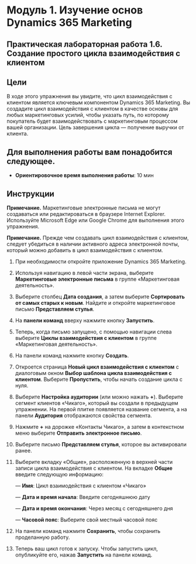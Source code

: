 ﻿---
lab:
    title: 'Лабораторная работа 1.6. Создание простого цикла взаимодействия с клиентом'
    module: 'Модуль 1. Изучение основ Dynamics 365 Marketing'
---

Модуль 1. Изучение основ Dynamics 365 Marketing
========================

## Практическая лабораторная работа 1.6. Создание простого цикла взаимодействия с клиентом

## Цели

В ходе этого упражнения вы увидите, что цикл взаимодействия с клиентом является ключевым компонентом Dynamics 365 Marketing. Вы создадите цикл взаимодействия с клиентом в качестве основы для любых маркетинговых усилий, чтобы указать путь, по которому покупатель будет взаимодействовать с маркетинговым процессом вашей организации. Цель завершения цикла — получение выручки от клиента.

## Для выполнения работы вам понадобится следующее.

  - **Ориентировочное время выполнения работы**: 10 мин

## Инструкции

**Примечание.** Маркетинговые электронные письма не могут создаваться или редактироваться в браузере Internet Explorer. Используйте Microsoft Edge или Google Chrome для выполнения этого упражнения.

**Примечание.** Прежде чем создавать цикл взаимодействия с клиентом, следует убедиться в наличии активного адреса электронной почты, который можно добавить в цикл взаимодействия с клиентом. 

1. При необходимости откройте приложение Dynamics 365 Marketing. 

2. Используя навигацию в левой части экрана, выберите **Маркетинговые электронные письма** в группе «Маркетинговая деятельность».

3. Выберите столбец **Дата создания**, а затем выберите **Сортировать от самых старых к новым**. Найдите и откройте маркетинговое письмо **Представляем стулья**. 

4. На **панели команд** вверху нажмите кнопку **Запустить**. 

5. Теперь, когда письмо запущено, с помощью навигации слева выберите **Циклы взаимодействия с клиентом** в группе «Маркетинговая деятельность».

6. На панели команд нажмите кнопку **Создать**. 

7. Откроется страница **Новый цикл взаимодействия с клиентом** с диалоговым окном **Выбор шаблона цикла взаимодействия с клиентом**. Выберите **Пропустить**, чтобы начать создание цикла с нуля.

8. Выберите **Настройка аудитории** (или можно нажать **+**). Выберите сегмент клиентов «Чикаго», который вы создали в предыдущем упражнении. На первой плитке появляется название сегмента, а на панели **Аудитория** отображаются свойства сегмента.

9. Нажмите **+** на дорожке «Контакты Чикаго», а затем в контекстном меню выберите **Отправить электронное письмо**.

10. Выберите письмо **Представляем стулья**, которое вы активировали ранее. 

11. Выберите вкладку «Общие», расположенную в верхней части записи цикла взаимодействия с клиентом. На вкладке **Общие** введите следующую информацию:

	— **Имя**: Цикл взаимодействия с клиентом «Чикаго»

	— **Дата и время начала**: Введите сегодняшнюю дату

	— **Дата и время окончания**: Через месяц с сегодняшнего дня

	— **Часовой пояс**: Выберите свой местный часовой пояс 

12. На панели команд нажмите **Сохранить**, чтобы сохранить проделанную работу.

13. Теперь ваш цикл готов к запуску. Чтобы запустить цикл, опубликуйте его, нажав **Запустить** на панели команд.
